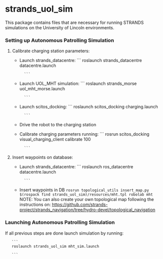 strands_uol_sim
===============

This package contains files that are necessary for running STRANDS simulations on the University of Lincoln environments.


### Setting up Autonomous Patrolling Simulation

1. Calibrate charging station parameters:
   * Launch strands_datacentre:
           ```
           roslaunch strands_datacentre datacentre.launch
           
           ```
   * Launch UOL_MHT simulation:
           ```
           roslaunch strands_morse uol_mht_morse.launch
           
           ```
   * Launch scitos_docking:
           ```
           roslaunch scitos_docking charging.launch
           
           ```
   * Drive the robot to the charging station
   * Calibrate charging parameters running:
           ```
           rosrun scitos_docking visual_charging_client calibrate 100
           
           ```
2. Insert waypoints on database:
   * Launch strands_datacentre:
           ```
           roslaunch ros_datacentre datacentre.launch
           
           ```
   * Insert waypoints in DB
           ```
            rosrun topological_utils insert_map.py $(rospack find strands_uol_sim)/resources/mht.tpl robolab mht
           ```
   NOTE: You can also create your own topological map following the instructions on: https://github.com/strands-project/strands_navigation/tree/hydro-devel/topological_navigation

### Launching Autonomous Patrolling Simulation

If all previous steps are done launch simulation by running:

       ```
       roslaunch strands_uol_sim mht_sim.launch
   
       ```

